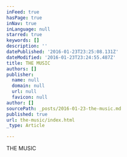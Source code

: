 ```yaml
---
inFeed: true
hasPage: true
inNav: true
inLanguage: null
starred: true
keywords: []
description: ''
datePublished: '2016-01-23T23:25:08.131Z'
dateModified: '2016-01-23T23:24:55.487Z'
title: THE MUSIC
authors: []
publisher:
  name: null
  domain: null
  url: null
  favicon: null
author: []
sourcePath: _posts/2016-01-23-the-music.md
published: true
url: the-music/index.html
_type: Article

---
```

THE MUSIC